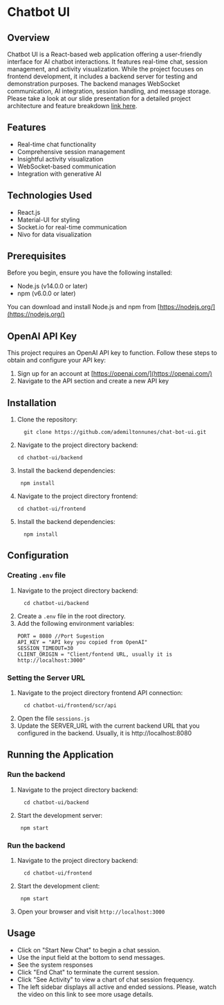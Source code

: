 # Chatbot UI

## Overview
Chatbot UI is a React-based web application offering a user-friendly interface for AI chatbot interactions. It features real-time chat, session management, and activity visualization. While the project focuses on frontend development, it includes a backend server for testing and demonstration purposes. The backend manages WebSocket communication, AI integration, session handling, and message storage.
Please take a look at our slide presentation for a detailed project architecture and feature breakdown [link here](https://pitch.com/v/cosmochat-ui-fsvuef).

## Features
- Real-time chat functionality
- Comprehensive session management
- Insightful activity visualization
- WebSocket-based communication
- Integration with generative AI

## Technologies Used
- React.js
- Material-UI for styling
- Socket.io for real-time communication
- Nivo for data visualization

## Prerequisites
Before you begin, ensure you have the following installed:
- Node.js (v14.0.0 or later)
- npm (v6.0.0 or later)

You can download and install Node.js and npm from [https://nodejs.org/](https://nodejs.org/)

## OpenAI API Key
This project requires an OpenAI API key to function. Follow these steps to obtain and configure your API key:

1. Sign up for an account at [https://openai.com/](https://openai.com/)
2. Navigate to the API section and create a new API key


## Installation

1. Clone the repository:
   ```
     git clone https://github.com/ademiltonnunes/chat-bot-ui.git
   ```
2. Navigate to the project directory backend:
   ```
   cd chatbot-ui/backend
   ```
3. Install the backend dependencies:
   ```
    npm install
   ```
4. Navigate to the project directory frontend:
   ```
   cd chatbot-ui/frontend
   ```
5. Install the backend dependencies:
   ```
     npm install
   ```

## Configuration
### Creating `.env` file
1. Navigate to the project directory backend:
   ```
     cd chatbot-ui/backend
   ```
2. Create a `.env` file in the root directory.
3. Add the following environment variables:
   ```
   PORT = 8080 //Port Sugestion
   API_KEY = "API key you copied from OpenAI"
   SESSION_TIMEOUT=30
   CLIENT_ORIGIN = "Client/fontend URL, usually it is http://localhost:3000"
   ```
### Setting the Server URL
1. Navigate to the project directory frontend API connection:
   ```
     cd chatbot-ui/frontend/scr/api
   ```
2. Open the file `sessions.js`
3. Update the SERVER_URL with the current backend URL that you configured in the backend. Usually, it is http://localhost:8080 

## Running the Application
### Run the backend
1. Navigate to the project directory backend:
   ```
     cd chatbot-ui/backend
   ```
2. Start the development server:
   ```
    npm start
   ```
### Run the backend
1. Navigate to the project directory backend:
   ```
     cd chatbot-ui/frontend
   ```
2. Start the development client:
   ```
    npm start
   ```
2. Open your browser and visit `http://localhost:3000`

## Usage
- Click on "Start New Chat" to begin a chat session.
- Use the input field at the bottom to send messages.
- See the system responses
- Click "End Chat" to terminate the current session.
- Click "See Activity" to view a chart of chat session frequency.
- The left sidebar displays all active and ended sessions.
Please, watch the video on this link to see more usage details.

